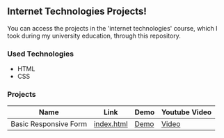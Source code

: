## Internet Technologies Projects!

You can access the projects in the 'internet technologies' course, which I took during my university education, through this repository. 

### Used Technologies
* HTML
* CSS

### Projects

| **Name** | **Link** | **Demo**  | **Youtube Video** |
| --- | --- | --- | --- |
| Basic Responsive Form | [index.html](./Assignment-1/index.html) | [Demo](https://internet-technologies.vercel.app/Assignment-1/index.html) | [Video](https://www.youtube.com/watch?v=85mTQlc_T6M)
